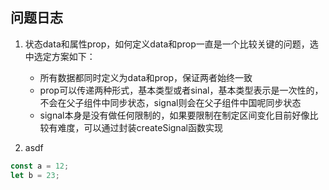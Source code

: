 ## 问题日志

1. 状态data和属性prop，如何定义data和prop一直是一个比较关键的问题，选中选定方案如下：

   - 所有数据都同时定义为data和prop，保证两者始终一致
   - prop可以传递两种形式，基本类型或者sinal，基本类型表示是一次性的，不会在父子组件中同步状态，signal则会在父子组件中国呢同步状态
   - signal本身是没有做任何限制的，如果要限制在制定区间变化目前好像比较有难度，可以通过封装createSignal函数实现

2. asdf

```js
const a = 12;
let b = 23;
```
